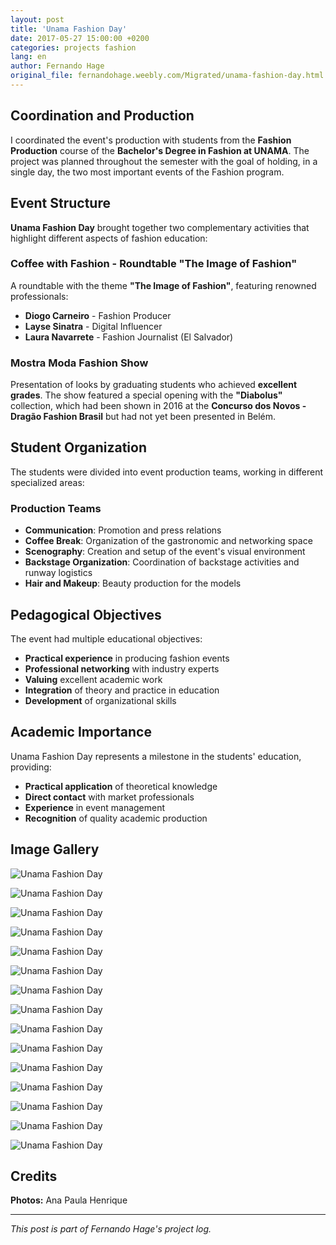 ```yaml
---
layout: post
title: 'Unama Fashion Day'
date: 2017-05-27 15:00:00 +0200
categories: projects fashion
lang: en
author: Fernando Hage
original_file: fernandohage.weebly.com/Migrated/unama-fashion-day.html
---
```


## Coordination and Production

I coordinated the event's production with students from the **Fashion Production** course of the **Bachelor's Degree in Fashion at UNAMA**. The project was planned throughout the semester with the goal of holding, in a single day, the two most important events of the Fashion program.

## Event Structure

**Unama Fashion Day** brought together two complementary activities that highlight different aspects of fashion education:

### Coffee with Fashion - Roundtable "The Image of Fashion"

A roundtable with the theme **"The Image of Fashion"**, featuring renowned professionals:

- **Diogo Carneiro** - Fashion Producer
- **Layse Sinatra** - Digital Influencer
- **Laura Navarrete** - Fashion Journalist (El Salvador)

### Mostra Moda Fashion Show

Presentation of looks by graduating students who achieved **excellent grades**. The show featured a special opening with the **"Diabolus"** collection, which had been shown in 2016 at the **Concurso dos Novos - Dragão Fashion Brasil** but had not yet been presented in Belém.

## Student Organization

The students were divided into event production teams, working in different specialized areas:

### Production Teams

- **Communication**: Promotion and press relations
- **Coffee Break**: Organization of the gastronomic and networking space
- **Scenography**: Creation and setup of the event's visual environment
- **Backstage Organization**: Coordination of backstage activities and runway logistics
- **Hair and Makeup**: Beauty production for the models

## Pedagogical Objectives

The event had multiple educational objectives:

- **Practical experience** in producing fashion events
- **Professional networking** with industry experts
- **Valuing** excellent academic work
- **Integration** of theory and practice in education
- **Development** of organizational skills

## Academic Importance

Unama Fashion Day represents a milestone in the students' education, providing:

- **Practical application** of theoretical knowledge
- **Direct contact** with market professionals
- **Experience** in event management
- **Recognition** of quality academic production

## Image Gallery


![Unama Fashion Day](/assets/images/2017-05-27-unama-fashion-day-evento-academico-01.jpg)



![Unama Fashion Day](/assets/images/2017-05-27-unama-fashion-day-evento-academico-02.jpg)



![Unama Fashion Day](/assets/images/2017-05-27-unama-fashion-day-evento-academico-03.jpg)



![Unama Fashion Day](/assets/images/2017-05-27-unama-fashion-day-evento-academico-04.jpg)



![Unama Fashion Day](/assets/images/2017-05-27-unama-fashion-day-evento-academico-05.jpg)



![Unama Fashion Day](/assets/images/2017-05-27-unama-fashion-day-evento-academico-06.jpg)



![Unama Fashion Day](/assets/images/2017-05-27-unama-fashion-day-evento-academico-07.jpg)



![Unama Fashion Day](/assets/images/2017-05-27-unama-fashion-day-evento-academico-08.jpg)



![Unama Fashion Day](/assets/images/2017-05-27-unama-fashion-day-evento-academico-09.jpg)



![Unama Fashion Day](/assets/images/2017-05-27-unama-fashion-day-evento-academico-10.jpg)



![Unama Fashion Day](/assets/images/2017-05-27-unama-fashion-day-evento-academico-11.jpg)



![Unama Fashion Day](/assets/images/2017-05-27-unama-fashion-day-evento-academico-12.jpg)



![Unama Fashion Day](/assets/images/2017-05-27-unama-fashion-day-evento-academico-13.jpg)



![Unama Fashion Day](/assets/images/2017-05-27-unama-fashion-day-evento-academico-14.jpg)



![Unama Fashion Day](/assets/images/2017-05-27-unama-fashion-day-evento-academico-15.jpg)


## Credits

**Photos:** Ana Paula Henrique

---

*This post is part of Fernando Hage's project log.*
